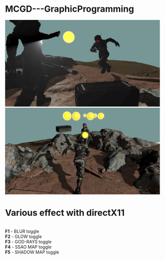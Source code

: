# MCGD---GraphicProgramming

![alt text](https://github.com/MasterGameDev-VR/graphic-programming/blob/teams-effects-merge/image.JPG)
![alt text](https://github.com/MasterGameDev-VR/graphic-programming/blob/teams-effects-merge/image2.JPG)

<h1>Various effect with directX11</h1>
</br>
<b>F1</b> - BLUR toggle</br>
<b>F2</b> - GLOW toggle</br>
<b>F3</b> - GOD-RAYS toggle</br>
<b>F4</b> - SSAO MAP toggle</br>
<b>F5</b> - SHADOW MAP toggle</br>


